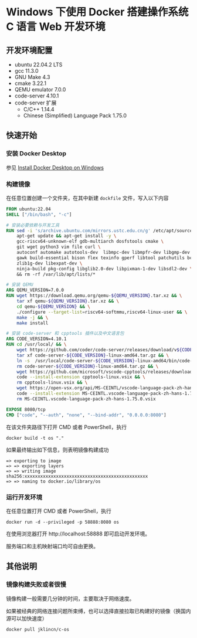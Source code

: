 # Windows 下使用 Docker 搭建操作系统 C 语言 Web 开发环境

## 开发环境配置

- ubuntu 22.04.2 LTS
- gcc 11.3.0
- GNU Make 4.3
- cmake 3.22.1
- QEMU emulator 7.0.0
- code-server 4.10.1
- code-server 扩展
   * C/C++ 1.14.4
   * Chinese (Simplified) Language Pack 1.75.0

## 快速开始

### 安装 Docker Desktop

参见 [Install Docker Desktop on Windows](https://docs.docker.com/desktop/install/windows-install/)

### 构建镜像

在任意位置创建一个文件夹，在其中新建 `dockfile` 文件，写入以下内容

```dockerfile
FROM ubuntu:22.04
SHELL ["/bin/bash", "-c"]

# 安装必要依赖与开发工具
RUN sed -i 's/archive.ubuntu.com/mirrors.ustc.edu.cn/g' /etc/apt/sources.list && \
    apt-get update && apt-get install -y \
    gcc-riscv64-unknown-elf gdb-multiarch dosfstools cmake \
    git wget python3 vim file curl \
    autoconf automake autotools-dev  libmpc-dev libmpfr-dev libgmp-dev \
    gawk build-essential bison flex texinfo gperf libtool patchutils bc \
    zlib1g-dev libexpat-dev \
    ninja-build pkg-config libglib2.0-dev libpixman-1-dev libsdl2-dev \ 
    && rm -rf /var/lib/apt/lists/*

# 安装 QEMU
ARG QEMU_VERSION=7.0.0
RUN wget https://download.qemu.org/qemu-${QEMU_VERSION}.tar.xz && \
    tar xf qemu-${QEMU_VERSION}.tar.xz && \
    cd qemu-${QEMU_VERSION} && \
    ./configure --target-list=riscv64-softmmu,riscv64-linux-user && \
    make -j && \
    make install

# 安装 code-server 和 cpptools 插件以及中文语言包
ARG CODE_VERSION=4.10.1
RUN cd /usr/local/ && \
    wget https://github.com/coder/code-server/releases/download/v${CODE_VERSION}/code-server-${CODE_VERSION}-linux-amd64.tar.gz && \
    tar xf code-server-${CODE_VERSION}-linux-amd64.tar.gz && \
    ln -s  /usr/local/code-server-${CODE_VERSION}-linux-amd64/bin/code-server /usr/bin/code && \
    rm code-server-${CODE_VERSION}-linux-amd64.tar.gz && \
    wget https://github.com/microsoft/vscode-cpptools/releases/download/v1.14.4/cpptools-linux.vsix && \
    code --install-extension cpptools-linux.vsix && \
    rm cpptools-linux.vsix && \
    wget https://open-vsx.org/api/MS-CEINTL/vscode-language-pack-zh-hans/1.75.0/file/MS-CEINTL.vscode-language-pack-zh-hans-1.75.0.vsix && \
    code --install-extension MS-CEINTL.vscode-language-pack-zh-hans-1.75.0.vsix && \
    rm MS-CEINTL.vscode-language-pack-zh-hans-1.75.0.vsix

EXPOSE 8080/tcp
CMD ["code", "--auth", "none", "--bind-addr", "0.0.0.0:8080"]
```

在该文件夹路径下打开 CMD 或者 PowerShell，执行

```
docker build -t os "."
```

如果最终输出如下信息，则表明镜像构建成功

```
=> exporting to image
=> => exporting layers
=> => writing image sha256:xxxxxxxxxxxxxxxxxxxxxxxxxxxxxxxxxxxxxxxxxxxxxxx
=> => naming to docker.io/library/os
```

### 运行开发环境

在任意位置打开 CMD 或者 PowerShell，执行

```
docker run -d --privileged -p 58888:8080 os
```

在使用浏览器打开 http://localhost:58888 即可启动开发环境。

服务端口和主机映射端口均可自由更换。

## 其他说明

### 镜像构建失败或者很慢

镜像构建一般需要几分钟的时间，主要取决于网络速度。

如果被经典的网络连接问题所束缚，也可以选择直接拉取已构建好的镜像（换国内源可以加快速度）

```
docker pull jklincn/c-os
```

